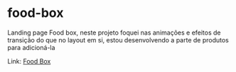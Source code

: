 # food-box

Landing page Food box, neste projeto foquei nas animações e efeitos de transição do que no layout em si, estou desenvolvendo a parte de produtos para adicioná-la

Link: <a href="https://rianwilliam.github.io/food-box/"> Food Box </a>
